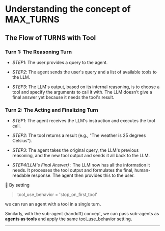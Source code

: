 # Understanding the concept of **MAX_TURNS**


## The Flow of **TURNS with Tool**


### Turn 1: **The Reasoning Turn**


- *STEP1*: The user provides a query to the agent.  

- *STEP2*: The agent sends the user's query and a list of available tools to the LLM.    

- *STEP3*: The LLM's output, based on its internal reasoning, is to choose a tool and specify the arguments to call it with. The LLM doesn't give a final answer yet because it needs the tool's result.  


### Turn 2: **The Acting and Finalizing Turn**


- *STEP1*: The agent receives the LLM's instruction and executes the tool call.  

- *STEP2*: The tool returns a result (e.g., "The weather is 25 degrees Celsius").  

- *STEP3*: The agent takes the original query, the LLM's previous reasoning, and the new tool output and sends it all back to the LLM.  

- *STEP4(LLM's Final Answer)* : The LLM now has all the information it needs. It processes the tool output and formulates the final, human-readable response. The agent then provides this to the user.  


📌 By setting 

> tool_use_behavior = 'stop_on_first_tool'

we can run an agent with a tool in a single turn. 
 
Similarly, with the sub-agent (handoff) concept, we can pass sub-agents as **agents as tools** and apply the same tool_use_behavior setting.


---

